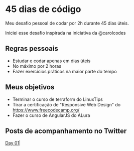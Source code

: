 # 45 dias de código
Meu desafio pessoal de codar por 2h durante 45 dias úteis.

Iniciei esse desafio inspirada na iniciativa da @carolcodes

## Regras pessoais

 - Estudar e codar apenas em dias úteis
 - No máximo por 2 horas
 - Fazer exercícios práticos na maior parte do tempo

## Meus objetivos

- Terminar o curso de terraform do LinuxTips
- Tirar a certificação de "Responsive Web Design" do https://www.freecodecamp.org/
- Fazer o curso de AngularJS do ALura

## Posts de acompanhamento no Twitter
[Day 01](https://twitter.com/nessa_vnv/status/1239324905025474560?s=12)|
